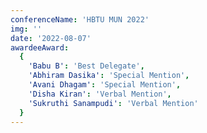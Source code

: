 ```yaml
---
conferenceName: 'HBTU MUN 2022'
img: ''
date: '2022-08-07'
awardeeAward:
  {
    'Babu B': 'Best Delegate',
    'Abhiram Dasika': 'Special Mention',
    'Avani Dhagam': 'Special Mention',
    'Disha Kiran': 'Verbal Mention',
    'Sukruthi Sanampudi': 'Verbal Mention'
  }
---
```

